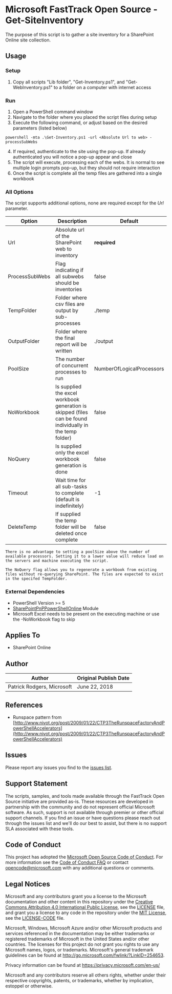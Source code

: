 # Microsoft FastTrack Open Source - Get-SiteInventory

The purpose of this script is to gather a site inventory for a SharePoint Online site collection.

## Usage

### Setup

1. Copy all scripts "Lib folder", "Get-Inventory.ps1", and "Get-WebInventory.ps1" to a folder on a computer with internet access

### Run

1. Open a PowerShell command window
2. Navigate to the folder where you placed the script files during setup
3. Execute the following command, or adjust based on the desired parameters (listed below)

`powershell -mta .\Get-Inventory.ps1 -url <Absolute Url to web> -processSubWebs`

4. If required, authenticate to the site using the pop-up. If already authenticated you will notice a pop-up appear and close
5. The script will execute, processing each of the webs. It is normal to see multiple login prompts pop-up, but they should not require interaction
6. Once the script is complete all the temp files are gathered into a single workbook

### All Options

The script supports additional options, none are required except for the _Url_ parameter.

|Option|Description|Default
|----|--------------------------|--------------------------
|Url|Absolute url of the SharePoint web to inventory|**required**
|ProcessSubWebs|Flag indicating if all subwebs should be inventories|false
|TempFolder|Folder where csv files are output by sub-processes|./temp
|OutputFolder|Folder where the final report will be written|./output
|PoolSize|The number of concurrent processes to run|NumberOfLogicalProcessors
|NoWorkbook|Is supplied the excel workbook generation is skipped (files can be found individually in the temp folder)|false
|NoQuery|Is supplied only the excel workbook generation is done|false
|Timeout|Wait time for all sub-tasks to complete (default is indefinitely)|-1
|DeleteTemp|If supplied the temp folder will be deleted once complete|false


```
There is no advantage to setting a poolSize above the number of available processors. Setting it to a lower value will reduce load on the servers and machine executing the script.
```

```
The NoQuery flag allows you to regenerate a workbook from existing files without re-querying SharePoint. The files are expected to exist in the specifed TempFolder.
```

### External Dependencies

- PowerShell Version >= 5
- [SharePointPnPPowerShellOnline](https://github.com/SharePoint/PnP-PowerShell) Module
- Microsoft Excel needs to be present on the executing machine or use the -NoWorkbook flag to skip

## Applies To

- SharePoint Online

## Author

|Author|Original Publish Date
|----|--------------------------
|Patrick Rodgers, Microsoft|June 22, 2018|

## References

- Runspace pattern from [http://www.nivot.org/post/2009/01/22/CTP3TheRunspaceFactoryAndPowerShellAccelerators](http://www.nivot.org/post/2009/01/22/CTP3TheRunspaceFactoryAndPowerShellAccelerators)

## Issues

Please report any issues you find to the [issues list](../../../../issues).

## Support Statement

The scripts, samples, and tools made available through the FastTrack Open Source initiative are provided as-is. These resources are developed in partnership with the community and do not represent official Microsoft software. As such, support is not available through premier or other official support channels. If you find an issue or have questions please reach out through the issues list and we'll do our best to assist, but there is no support SLA associated with these tools.

## Code of Conduct

This project has adopted the [Microsoft Open Source Code of Conduct](https://opensource.microsoft.com/codeofconduct/).
For more information see the [Code of Conduct FAQ](https://opensource.microsoft.com/codeofconduct/faq/) or
contact [opencode@microsoft.com](mailto:opencode@microsoft.com) with any additional questions or comments.

## Legal Notices

Microsoft and any contributors grant you a license to the Microsoft documentation and other content
in this repository under the [Creative Commons Attribution 4.0 International Public License](https://creativecommons.org/licenses/by/4.0/legalcode),
see the [LICENSE](https://github.com/Microsoft/FastTrack/blob/master/LICENSE) file, and grant you a license to any code in the repository under the [MIT License](https://opensource.org/licenses/MIT), see the
[LICENSE-CODE](https://github.com/Microsoft/FastTrack/blob/master/LICENSE-CODE) file.

Microsoft, Windows, Microsoft Azure and/or other Microsoft products and services referenced in the documentation
may be either trademarks or registered trademarks of Microsoft in the United States and/or other countries.
The licenses for this project do not grant you rights to use any Microsoft names, logos, or trademarks.
Microsoft's general trademark guidelines can be found at http://go.microsoft.com/fwlink/?LinkID=254653.

Privacy information can be found at https://privacy.microsoft.com/en-us/

Microsoft and any contributors reserve all others rights, whether under their respective copyrights, patents,
or trademarks, whether by implication, estoppel or otherwise.

